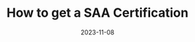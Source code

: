 ---
title: "How to get a SAA Certification"
date: 2023-11-08
excerpt: "如何通过AWS的SAA认证"
categories: 
    - Certification
    - AWS
tags: 
    - SAA
---